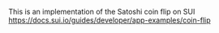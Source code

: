 This is an implementation of the Satoshi coin flip on SUI https://docs.sui.io/guides/developer/app-examples/coin-flip

